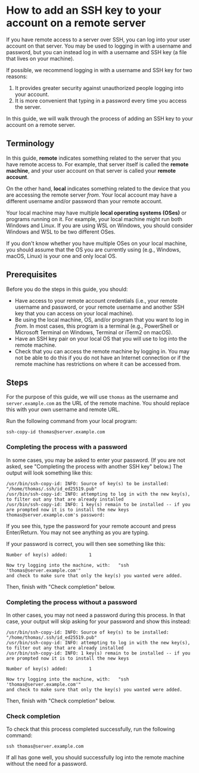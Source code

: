 # How to add an SSH key to your account on a remote server

If you have remote access to a server over SSH, you can log into your user
account on that server. You may be used to logging in with a username and
password, but you can instead log in with a username and SSH key (a file that
lives on your machine).

If possible, we recommend logging in with a username and SSH key for two
reasons:

1. It provides greater security against unauthorized people logging into your
   account.
2. It is more convenient that typing in a password every time you access the
   server.

In this guide, we will walk through the process of adding an SSH key to your
account on a remote server.

## Terminology

In this guide, **remote** indicates something related to the server that you
have remote access to. For example, that server itself is called the **remote
machine**, and your user account on that server is called your **remote
account**.

On the other hand, **local** indicates something related to the device that you
are accessing the remote server _from_. Your local account may have a different
username and/or password than your remote account.

Your local machine may have multiple **local operating systems (OSes)** or
programs running on it. For example, your local machine might run both Windows
and Linux. If you are using WSL on Windows, you should consider Windows and WSL
to be two different OSes.

If you don't know whether you have multiple OSes on your local machine, you
should assume that the OS you are currently using (e.g., Windows, macOS, Linux)
is your one and only local OS.

## Prerequisites

Before you do the steps in this guide, you should:

- Have access to your remote account credentials (i.e., your remote username and
  password, or your remote username and another SSH key that you can access on
  your local machine).
- Be using the local machine, OS, and/or program that you want to log in _from_.
  In most cases, this program is a terminal (e.g., PowerShell or Microsoft
  Terminal on Windows, Terminal or iTerm2 on macOS).
- Have an SSH key pair on your local OS that you will use to log into the remote
  machine.
- Check that you can access the remote machine by logging in. You may not be
  able to do this if you do not have an Internet connection or if the remote
  machine has restrictions on where it can be accessed from.

## Steps

For the purpose of this guide, we will use `thomas` as the username and
`server.example.com` as the URL of the remote machine. You should replace this
with your own username and remote URL.

Run the following command from your local program:

```
ssh-copy-id thomas@server.example.com
```

### Completing the process with a password

In some cases, you may be asked to enter your password. (If you are not asked,
see "Completing the process with another SSH key" below.) The output will look
something like this:

```
/usr/bin/ssh-copy-id: INFO: Source of key(s) to be installed: "/home/thomas/.ssh/id_ed25519.pub"
/usr/bin/ssh-copy-id: INFO: attempting to log in with the new key(s), to filter out any that are already installed
/usr/bin/ssh-copy-id: INFO: 1 key(s) remain to be installed -- if you are prompted now it is to install the new keys
thomas@server.example.com's password:
```

If you see this, type the password for your remote account and press
Enter/Return. You may not see anything as you are typing.

If your password is correct, you will then see something like this:

```
Number of key(s) added:        1

Now try logging into the machine, with:   "ssh 'thomas@server.example.com'"
and check to make sure that only the key(s) you wanted were added.
```

Then, finish with "Check completion" below.

### Completing the process without a password

In other cases, you may not need a password during this process. In that case,
your output will skip asking for your password and show this instead:

```
/usr/bin/ssh-copy-id: INFO: Source of key(s) to be installed: "/home/thomas/.ssh/id_ed25519.pub"
/usr/bin/ssh-copy-id: INFO: attempting to log in with the new key(s), to filter out any that are already installed
/usr/bin/ssh-copy-id: INFO: 1 key(s) remain to be installed -- if you are prompted now it is to install the new keys

Number of key(s) added:        1

Now try logging into the machine, with:   "ssh 'thomas@server.example.com'"
and check to make sure that only the key(s) you wanted were added.
```

Then, finish with "Check completion" below.

### Check completion

To check that this process completed successfully, run the following command:

```
ssh thomas@server.example.com
```

If all has gone well, you should successfully log into the remote machine
without the need for a password.
